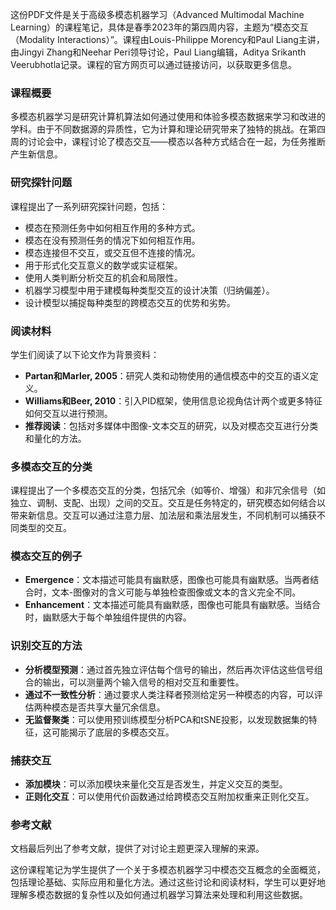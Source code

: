 这份PDF文件是关于高级多模态机器学习（Advanced Multimodal Machine Learning）的课程笔记，具体是春季2023年的第四周内容，主题为“模态交互（Modality Interactions）”。课程由Louis-Philippe Morency和Paul Liang主讲，由Jingyi Zhang和Neehar Peri领导讨论，Paul Liang编辑，Aditya Srikanth Veerubhotla记录。课程的官方网页可以通过链接访问，以获取更多信息。
### 课程概要
多模态机器学习是研究计算机算法如何通过使用和体验多模态数据来学习和改进的学科。由于不同数据源的异质性，它为计算和理论研究带来了独特的挑战。在第四周的讨论会中，课程讨论了模态交互——模态以各种方式结合在一起，为任务推断产生新信息。
### 研究探针问题
课程提出了一系列研究探针问题，包括：
- 模态在预测任务中如何相互作用的多种方式。
- 模态在没有预测任务的情况下如何相互作用。
- 模态连接但不交互，或交互但不连接的情况。
- 用于形式化交互意义的数学或实证框架。
- 使用人类判断分析交互的机会和局限性。
- 机器学习模型中用于建模每种类型交互的设计决策（归纳偏差）。
- 设计模型以捕捉每种类型的跨模态交互的优势和劣势。

### 阅读材料
学生们阅读了以下论文作为背景资料：
- **Partan和Marler, 2005**：研究人类和动物使用的通信模态中的交互的语义定义。
- **Williams和Beer, 2010**：引入PID框架，使用信息论视角估计两个或更多特征如何交互以进行预测。
- **推荐阅读**：包括对多媒体中图像-文本交互的研究，以及对模态交互进行分类和量化的方法。

### 多模态交互的分类
课程提出了一个多模态交互的分类，包括冗余（如等价、增强）和非冗余信号（如独立、调制、支配、出现）之间的交互。交互是任务特定的，研究模态如何结合以带来新信息。交互可以通过注意力层、加法层和乘法层发生，不同机制可以捕获不同类型的交互。

### 模态交互的例子
- **Emergence**：文本描述可能具有幽默感，图像也可能具有幽默感。当两者结合时，文本-图像对的含义可能与单独检查图像或文本的含义完全不同。
- **Enhancement**：文本描述可能具有幽默感，图像也可能具有幽默感。当结合时，幽默感大于每个单独组件提供的内容。

### 识别交互的方法
- **分析模型预测**：通过首先独立评估每个信号的输出，然后再次评估这些信号组合的输出，可以测量两个输入信号的相对交互和重要性。
- **通过不一致性分析**：通过要求人类注释者预测给定另一种模态的内容，可以评估两种模态是否共享大量冗余信息。
- **无监督聚类**：可以使用预训练模型分析PCA和tSNE投影，以发现数据集的特征，这可能揭示了底层的多模态交互。

### 捕获交互
- **添加模块**：可以添加模块来量化交互是否发生，并定义交互的类型。
- **正则化交互**：可以使用代价函数通过给跨模态交互附加权重来正则化交互。

### 参考文献
文档最后列出了参考文献，提供了对讨论主题更深入理解的来源。

这份课程笔记为学生提供了一个关于多模态机器学习中模态交互概念的全面概览，包括理论基础、实际应用和量化方法。通过这些讨论和阅读材料，学生可以更好地理解多模态数据的复杂性以及如何通过机器学习算法来处理和利用这些数据。
